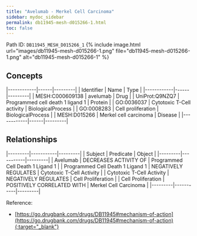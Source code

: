 ```yaml
---
title: "Avelumab - Merkel Cell Carcinoma"
sidebar: mydoc_sidebar
permalink: db11945-mesh-d015266-1.html
toc: false 
---
```



Path ID: `DB11945_MESH_D015266_1`
{% include image.html url="images/db11945-mesh-d015266-1.png" file="db11945-mesh-d015266-1.png" alt="db11945-mesh-d015266-1" %}

## Concepts

|------------|------|---------|
| Identifier | Name | Type    |
|------------|------|---------|
| MESH:C000609138 | avelumab | Drug |
| UniProt:Q9NZQ7 | Programmed cell death 1 ligand 1 | Protein |
| GO:0036037 | Cytotoxic T-Cell activity | BiologicalProcess |
| GO:0008283 | Cell proliferation | BiologicalProcess |
| MESH:D015266 | Merkel cell carcinoma | Disease |
|------------|------|---------|

## Relationships

|---------|-----------|---------|
| Subject | Predicate | Object  |
|---------|-----------|---------|
| Avelumab | DECREASES ACTIVITY OF | Programmed Cell Death 1 Ligand 1 |
| Programmed Cell Death 1 Ligand 1 | NEGATIVELY REGULATES | Cytotoxic T-Cell Activity |
| Cytotoxic T-Cell Activity | NEGATIVELY REGULATES | Cell Proliferation |
| Cell Proliferation | POSITIVELY CORRELATED WITH | Merkel Cell Carcinoma |
|---------|-----------|---------|

Reference:
  - [https://go.drugbank.com/drugs/DB11945#mechanism-of-action](https://go.drugbank.com/drugs/DB11945#mechanism-of-action){:target="_blank"}
